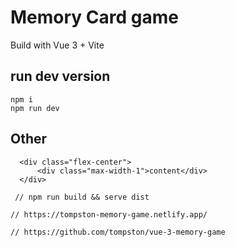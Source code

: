 # Memory Card game

Build with Vue 3 + Vite

## run dev version

    npm i
    npm run dev

## Other

      <div class="flex-center">
          <div class="max-width-1">content</div>
      </div>

     // npm run build && serve dist

    // https://tompston-memory-game.netlify.app/

    // https://github.com/tompston/vue-3-memory-game
